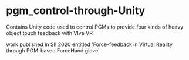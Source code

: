 # pgm_control-through-Unity

Contains Unity code used to control PGMs to provide four kinds of heavy object touch feedback with VIve VR

work published in SII 2020 entitled 
'Force-feedback in Virtual Reality through
PGM-based ForceHand glove'
